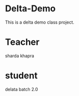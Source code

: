 # Delta-Demo
This is a delta demo class project. 

# Teacher
sharda khapra 

# student 

delata batch 2.0 

